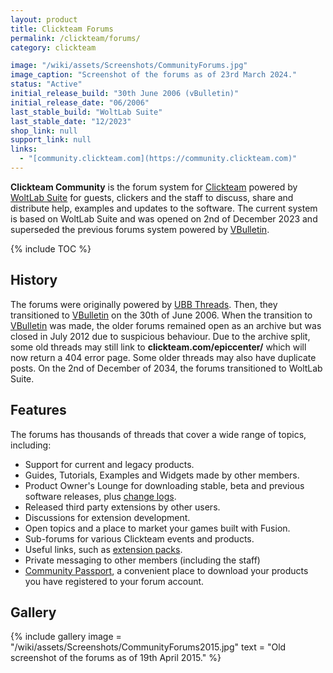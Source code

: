 ```yaml
---
layout: product
title: Clickteam Forums
permalink: /clickteam/forums/
category: clickteam

image: "/wiki/assets/Screenshots/CommunityForums.jpg"
image_caption: "Screenshot of the forums as of 23rd March 2024."
status: "Active"
initial_release_build: "30th June 2006 (vBulletin)"
initial_release_date: "06/2006"
last_stable_build: "WoltLab Suite"
last_stable_date: "12/2023"
shop_link: null
support_link: null
links:
  - "[community.clickteam.com](https://community.clickteam.com)"
---
```


**Clickteam Community** is the forum system for [Clickteam] powered by [WoltLab Suite]
for guests, clickers and the staff to discuss, share and distribute help, examples and
updates to the software. The current system is based on WoltLab Suite and was opened
on 2nd of December 2023 and superseded the previous forums system powered by [VBulletin].

{% include TOC %}

## History
The forums were originally powered by [UBB Threads].
Then, they transitioned to [VBulletin] on the 30th of June 2006.
When the transition to [VBulletin] was made, the older forums remained open
as an archive but was closed in July 2012 due to suspicious behaviour. Due to
the archive split, some old threads may still link to **clickteam.com/epiccenter/**
which will now return a 404 error page. Some older threads may also have duplicate posts.
On the 2nd of December of 2034, the forums transitioned to WoltLab Suite.

## Features
The forums has thousands of threads that cover a wide range of topics, including:

* Support for current and legacy products.
* Guides, Tutorials, Examples and Widgets made by other members.
* Product Owner's Lounge for downloading stable, beta and previous software releases, plus [change logs](/changelogs/).
* Released third party extensions by other users.
* Discussions for extension development.
* Open topics and a place to market your games built with Fusion.
* Sub-forums for various Clickteam events and products.
* Useful links, such as [extension packs](/extensions/packs/).
* Private messaging to other members (including the staff)
* [Community Passport](/clickteam/passport/), a convenient place to download your products you have registered to your forum account.

## Gallery
{% include gallery
    image = "/wiki/assets/Screenshots/CommunityForums2015.jpg"
    text = "Old screenshot of the forums as of 19th April 2015."
%}

[VBulletin]: https://www.vbulletin.com/
[UBB Threads]: https://www.ubbcentral.com/
[WoltLab Suite]: https://www.woltlab.com/
[Clickteam]: /clickteam/
